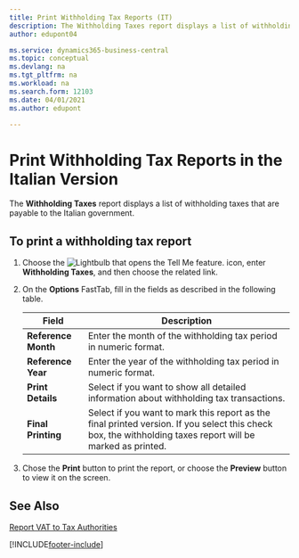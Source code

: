 ```yaml
---
title: Print Withholding Tax Reports (IT)
description: The Withholding Taxes report displays a list of withholding taxes that are payable to the Italian government.
author: edupont04

ms.service: dynamics365-business-central
ms.topic: conceptual
ms.devlang: na
ms.tgt_pltfrm: na
ms.workload: na
ms.search.form: 12103
ms.date: 04/01/2021
ms.author: edupont

---
```


# Print Withholding Tax Reports in the Italian Version

The **Withholding Taxes** report displays a list of withholding taxes that are payable to the Italian government.  

## To print a withholding tax report  

1. Choose the ![Lightbulb that opens the Tell Me feature.](../../media/ui-search/search_small.png "Tell me what you want to do") icon, enter **Withholding Taxes**, and then choose the related link.  
2. On the **Options** FastTab, fill in the fields as described in the following table.  

    |Field|Description|  
    |-----|-----------|  
    |**Reference Month**|Enter the month of the withholding tax period in numeric format.|
    |**Reference Year**|Enter the year of the withholding tax period in numeric format.|
    |**Print Details**|Select if you want to show all detailed information about withholding tax transactions.|
    |**Final Printing**|Select if you want to mark this report as the final printed version. If you select this check box, the withholding taxes report will be marked as printed.|

3. Chose the **Print** button to print the report, or choose the **Preview** button to view it on the screen.  

## See Also

[Report VAT to Tax Authorities](../../finance-how-report-vat.md)  


[!INCLUDE[footer-include](../../includes/footer-banner.md)]